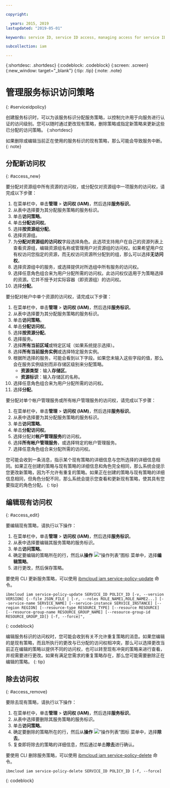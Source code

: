 ```yaml
---

copyright:

  years: 2015, 2019
lastupdated: "2019-05-01"

keywords: service ID, service ID access, managing access for service IDs

subcollection: iam

---
```


{:shortdesc: .shortdesc}
{:codeblock: .codeblock}
{:screen: .screen}
{:new_window: target="_blank"}
{:tip: .tip}
{:note: .note}

# 管理服务标识访问策略
{: #serviceidpolicy}

创建服务标识时，可以为该服务标识分配服务策略，以控制允许用于向服务进行认证的访问级别。您可以随时通过更改现有策略，删除策略或指定新策略来更新这些已分配的访问策略。
{:shortdesc}

如果删除或编辑当前正在使用的服务标识的现有策略，那么可能会导致服务中断。
{: note}

## 分配新访问权
{: #access_new}

要分配对资源组中所有资源的访问权，或分配仅对资源组中一项服务的访问权，请完成以下步骤：

1. 在菜单栏中，单击**管理** &gt; **访问权 (IAM)**，然后选择**服务标识**。
2. 从表中选择要为其分配服务策略的服务标识。
3. 单击**访问策略**。
4. 单击**分配访问权**。
5. 选择**按资源组分配**。
6. 选择资源组。
7. 为**分配对资源组的访问权**字段选择角色。此选项支持用户在自己的资源列表上查看资源组，编辑资源组名称或管理用户对资源组的访问权。如果希望用户仅有权访问您指定的资源，而无权访问资源所分配到的组，那么可以选择**无访问权**。
8. 选择资源组中的服务，或选择提供对所选组中所有服务的访问权。
9. 选择任意角色组合来为用户分配所需的访问权。此访问权仅适用于为策略选择的资源。它并不授予对实际容器（即资源组）的访问权。
10. 选择**分配**。

要分配对帐户中单个资源的访问权，请完成以下步骤：

1. 在菜单栏中，单击**管理** &gt; **访问权 (IAM)**，然后选择**服务标识**。
2. 从表中选择要为其分配服务策略的服务标识。
3. 单击**访问策略**。
4. 单击**分配访问权**。
5. 选择**按资源分配**。
6. 选择服务。
7. 选择**所有当前区域**或特定区域（如果系统提示选择）。
8. 选择**所有当前服务实例**或选择特定服务实例。
9. 根据所选择的服务，可能会看到以下字段。如果您未输入这些字段的值，那么会在服务实例级别而非存储区级别来分配策略。
    * **资源类型**：输入**存储区**。
    * **资源标识**：输入存储区的名称。
10. 选择任意角色组合来为用户分配所需的访问权。
11. 选择**分配**。

要分配对单个帐户管理服务或所有帐户管理服务的访问权，请完成以下步骤：

1. 在菜单栏中，单击**管理** &gt; **访问权 (IAM)**，然后选择**服务标识**。
2. 从表中选择要为其分配服务策略的服务标识。
3. 单击**访问策略**。
4. 单击**分配访问权**。
5. 选择分配对**帐户管理服务**的访问权。
6. 选择**所有帐户管理服务**，或选择特定的帐户管理服务。
7. 选择任意角色组合来分配所需的访问权。

您可能会收到一条消息，指示某个现有策略的详细信息与您所选择的详细信息相同。如果正在创建的策略与现有策略的详细信息和角色完全相同，那么系统会提示您更改新策略，因为不允许有重复的策略。如果正在创建的策略与现有策略的详细信息相同，但角色分配不同，那么系统会提示您查看和更新现有策略，使其具有您要指定的角色分配。
{: tip}

## 编辑现有访问权
{: #access_edit}

要编辑现有策略，请执行以下操作：

1. 在菜单栏中，单击**管理** &gt; **访问权 (IAM)**，然后选择**服务标识**。
2. 从表中选择要编辑其服务策略的服务标识。
3. 单击**访问策略**。
4. 确定要编辑的策略所在的行，然后从**操作** ![“操作列表”图标](../icons/action-menu-icon.svg) 菜单中，选择**编辑策略**。
5. 进行更改，然后保存策略。

要使用 CLI 更新服务策略，可以使用 [ibmcloud iam service-policy-update](/docs/cli/reference/ibmcloud?topic=cloud-cli-ibmcloud_commands_iam#ibmcloud_iam_service_policy_update) 命令。
```
ibmcloud iam service-policy-update SERVICE_ID POLICY_ID [-v, --version VERSION] {--file JSON_FILE | [-r, --roles ROLE_NAME1,ROLE_NAME2...] [--service-name SERVICE_NAME] [--service-instance SERVICE_INSTANCE] [--region REGION] [--resource-type RESOURCE_TYPE] [--resource RESOURCE] [--resource-group-name RESOURCE_GROUP_NAME] [--resource-group-id RESOURCE_GROUP_ID]} [-f, --force]",
```
{: codeblock}

编辑服务标识的访问权时，您可能会收到有关不允许重复策略的消息。如果您编辑的是现有策略，而且所执行的更改与已分配的访问权相冲突，那么可以选择更改当前正在编辑的策略以提供不同的访问权，也可以转至现有冲突的策略来进行查看，并视需要进行更改。如果有满足您需求的重复策略存在，那么您可能需要删除正在编辑的策略。
{: tip}

## 除去访问权
{: #access_remove}

要除去现有策略，请执行以下操作：

1. 在菜单栏中，单击**管理** &gt; **访问权 (IAM)**，然后选择**服务标识**。
2. 从表中选择要删除其服务策略的服务标识。
3. 单击**访问策略**。
4. 确定要删除的策略所在的行，然后从**操作** ![“操作列表”图标](../icons/action-menu-icon.svg) 菜单中，选择**除去**。
5. 复查即将除去的策略的详细信息，然后通过单击**除去**进行确认。

要使用 CLI 删除服务策略，可以使用 [ibmcloud iam service-policy-delete](/docs/cli/reference/ibmcloud?topic=cloud-cli-ibmcloud_commands_iam#ibmcloud_iam_service_policy_delete) 命令。
```
ibmcloud iam service-policy-delete SERVICE_ID POLICY_ID [-f, --force]
```
{: codeblock}
